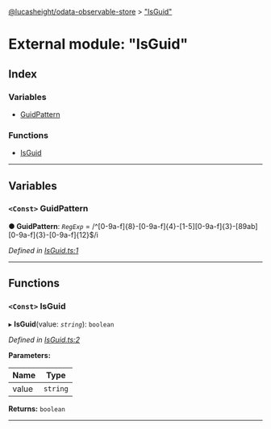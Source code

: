 [@lucasheight/odata-observable-store](../README.md) > ["IsGuid"](../modules/_isguid_.md)

# External module: "IsGuid"

## Index

### Variables

* [GuidPattern](_isguid_.md#guidpattern)

### Functions

* [IsGuid](_isguid_.md#isguid)

---

## Variables

<a id="guidpattern"></a>

### `<Const>` GuidPattern

**● GuidPattern**: *`RegExp`* =  /^[0-9a-f]{8}-[0-9a-f]{4}-[1-5][0-9a-f]{3}-[89ab][0-9a-f]{3}-[0-9a-f]{12}$/i

*Defined in [IsGuid.ts:1](https://github.com/lucasheight/odata-observable-store/blob/e8bdbc6/src/IsGuid.ts#L1)*

___

## Functions

<a id="isguid"></a>

### `<Const>` IsGuid

▸ **IsGuid**(value: *`string`*): `boolean`

*Defined in [IsGuid.ts:2](https://github.com/lucasheight/odata-observable-store/blob/e8bdbc6/src/IsGuid.ts#L2)*

**Parameters:**

| Name | Type |
| ------ | ------ |
| value | `string` |

**Returns:** `boolean`

___

